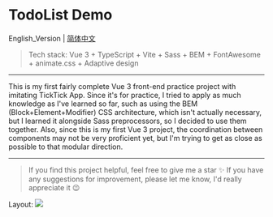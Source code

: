 # TodoList Demo

English_Version | [简体中文](README_zh_CN.md)

> Tech stack: Vue 3 + TypeScript + Vite + Sass + BEM + FontAwesome + animate.css + Adaptive design

---

This is my first fairly complete Vue 3 front-end practice project with imitating TickTick App. Since it's for practice, I tried to apply as much knowledge as I've learned so far, such as using the BEM (Block+Element+Modifier) CSS architecture, which isn't actually necessary, but I learned it alongside Sass preprocessors, so I decided to use them together. Also, since this is my first Vue 3 project, the coordination between components may not be very proficient yet, but I'm trying to get as close as possible to that modular direction.

---

> If you find this project helpful, feel free to give me a star ✨
> If you have any suggestions for improvement, please let me know, I'd really appreciate it 😉

Layout:
![](https://pic.stupidsheep.fun/vue_todo_list_layout.png)
